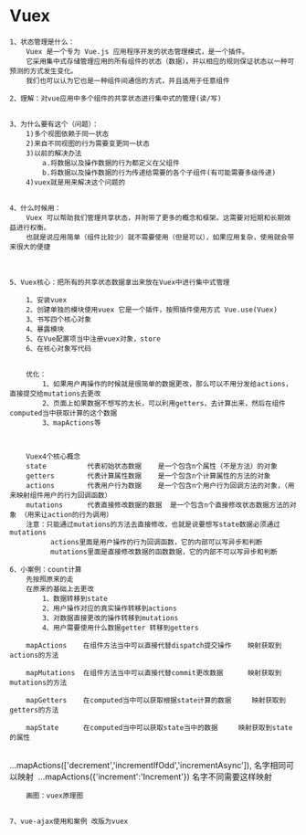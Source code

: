 # Vuex
	1、状态管理是什么：
		Vuex 是一个专为 Vue.js 应用程序开发的状态管理模式，是一个插件。
		它采用集中式存储管理应用的所有组件的状态（数据），并以相应的规则保证状态以一种可预测的方式发生变化。
		我们也可以认为它也是一种组件间通信的方式，并且适用于任意组件
	
	2、理解：对vue应用中多个组件的共享状态进行集中式的管理(读/写)


	3、为什么要有这个（问题）：
		1)多个视图依赖于同一状态
		2)来自不同视图的行为需要变更同一状态
		3)以前的解决办法
			a.将数据以及操作数据的行为都定义在父组件
			b.将数据以及操作数据的行为传递给需要的各个子组件(有可能需要多级传递)
		4)vuex就是用来解决这个问题的


	4、什么时候用：
		Vuex 可以帮助我们管理共享状态，并附带了更多的概念和框架。这需要对短期和长期效益进行权衡。
		也就是说应用简单（组件比较少）就不需要使用（但是可以），如果应用复杂，使用就会带来很大的便捷


​	

	5、Vuex核心：把所有的共享状态数据拿出来放在Vuex中进行集中式管理	
	
		1、安装vuex
		2、创建单独的模块使用vuex 它是一个插件，按照插件使用方式 Vue.use(Vuex)
		3、书写四个核心对象
		4、暴露模块
		5、在Vue配置项当中注册vuex对象，store
		6、在核心对象写代码


		优化：
			1、如果用户再操作的时候就是很简单的数据更改，那么可以不用分发给actions，直接提交给mutations去更改
			2、页面上如果数据不想写的太长，可以利用getters，去计算出来，然后在组件computed当中获取计算的这个数据
			3、mapActions等



		Vuex4个核心概念
		state          代表初始状态数据    是一个包含n个属性（不是方法）的对象
		getters	       代表计算属性数据    是一个包含n个计算属性的方法的对象
		actions        代表用户行为数据    是一个包含n个用户行为回调方法的对象，（用来映射组件用户的行为回调函数）
		mutations      代表直接修改数据的数据  是一个包含n个直接修改状态数据方法的对象 （用来让action的行为调用）		
		注意：只能通过mutations的方法去直接修改，也就是说要想写state数据必须通过mutations
		      actions里面是用户操作的行为回调函数，它的内部可以写异步和判断
		      mutations里面是直接修改数据的函数数据，它的内部不可以写异步和判断
	
	6、小案例：count计算
		先按照原来的走
		在原来的基础上去更改
			1、数据转移到state
			2、用户操作对应的真实操作转移到actions
			3、对数据直接更改的操作转移到mutations
			4、用户需要使用什么数据getter 转移到getters
		
		mapActions    在组件方法当中可以直接代替dispatch提交操作    映射获取到actions的方法
		
		mapMutations  在组件方法当中可以直接代替commit更改数据      映射获取到mutations的方法
	
	 	mapGetters    在computed当中可以获取根据state计算的数据     映射获取到getters的方法
	
		mapState      在computed当中可以获取state当中的数据	    映射获取到state的属性


​	
​        	...mapActions(['decrement','incrementIfOdd','incrementAsync']),  名字相同可以映射
​        	...mapActions({'increment':'Increment'})  名字不同需要这样映射



		画图：vuex原理图


	7、vue-ajax使用和案例 改版为vuex